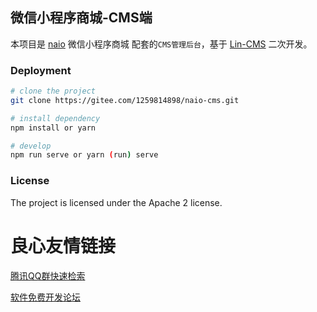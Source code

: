 ## 微信小程序商城-CMS端

本项目是 [naio](https://gitee.com/1259814898/naio) 微信小程序商城 配套的`CMS管理后台`，基于 [Lin-CMS](https://github.com/TaleLin/lin-cms-vue) 二次开发。

### Deployment

```sh
# clone the project
git clone https://gitee.com/1259814898/naio-cms.git

# install dependency
npm install or yarn

# develop
npm run serve or yarn (run) serve
```

### License

The project is licensed under the Apache 2 license.


 # 良心友情链接

[腾讯QQ群快速检索](http://u.720life.cn/s/8cf73f7c)

[软件免费开发论坛](http://u.720life.cn/s/bbb01dc0)